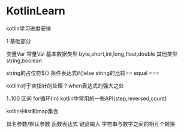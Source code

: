 # KotlinLearn
kotlin学习进度安排

1 基础部分

 变量Var 常量Val 基本数据类型 byte,short,int,long,float,double  其他类型 string,boolean

 string的占位符${}  条件表达式if()else  string的比较== equal ===

 kotliln对于空指针的处理 ?   when表达式的强大之处

 1..100 区间  for循环(in)  kotlin中常用的一些API(step,reversed,count)

 kotlin中list和map集合

 具名参数/默认参数   函数表达式    键盘输入   字符串与数字之间的相互个转换




